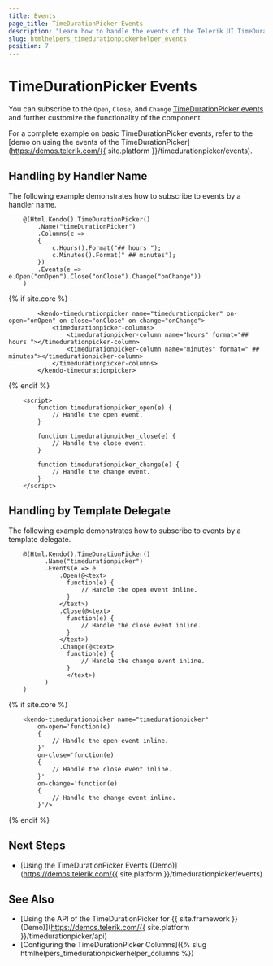 ```yaml
---
title: Events
page_title: TimeDurationPicker Events
description: "Learn how to handle the events of the Telerik UI TimeDurationPicker component for {{ site.framework }}."
slug: htmlhelpers_timedurationpickerhelper_events
position: 7
---
```


# TimeDurationPicker Events

You can subscribe to the `Open`, `Close`, and `Change` [TimeDurationPicker events](/api/Kendo.Mvc.UI.Fluent/TimeDurationPickerEventBuilder) and further customize the functionality of the component.

For a complete example on basic TimeDurationPicker events, refer to the [demo on using the events of the TimeDurationPicker](https://demos.telerik.com/{{ site.platform }}/timedurationpicker/events).

## Handling by Handler Name

The following example demonstrates how to subscribe to events by a handler name.

```HtmlHelper
    @(Html.Kendo().TimeDurationPicker()
        .Name("timeDurationPicker")
        .Columns(c =>
        {
            c.Hours().Format("## hours ");
            c.Minutes().Format(" ## minutes");
        })
        .Events(e => e.Open("onOpen").Close("onClose").Change("onChange"))
    )
```
{% if site.core %}
```TagHelper
        <kendo-timedurationpicker name="timedurationpicker" on-open="onOpen" on-close="onClose" on-change="onChange">
            <timedurationpicker-columns>
                <timedurationpicker-column name="hours" format="## hours "></timedurationpicker-column>
                <timedurationpicker-column name="minutes" format=" ## minutes"></timedurationpicker-column>
            </timedurationpicker-columns>
        </kendo-timedurationpicker>
```
{% endif %}
```script
    <script>
        function timedurationpicker_open(e) {
            // Handle the open event.
        }

        function timedurationpicker_close(e) {
            // Handle the close event.
        }

        function timedurationpicker_change(e) {
            // Handle the change event.
        }
    </script>
```

## Handling by Template Delegate

The following example demonstrates how to subscribe to events by a template delegate.

```HtmlHelper
    @(Html.Kendo().TimeDurationPicker()
          .Name("timedurationpicker")
          .Events(e => e
              .Open(@<text>
                function(e) {
                    // Handle the open event inline.
                }
              </text>)
			  .Close(@<text>
                function(e) {
                    // Handle the close event inline.
                }
              </text>)
              .Change(@<text>
                function(e) {
                    // Handle the change event inline.
                }
                </text>)
          )
    )
```
{% if site.core %}
```TagHelper
    <kendo-timedurationpicker name="timedurationpicker"
        on-open='function(e)
        {
            // Handle the open event inline.
        }'
		on-close='function(e)
        {
            // Handle the close event inline.
        }'
        on-change='function(e)
        {
            // Handle the change event inline.
        }'/>
```
{% endif %}

## Next Steps

* [Using the TimeDurationPicker Events (Demo)](https://demos.telerik.com/{{ site.platform }}/timedurationpicker/events)

## See Also

* [Using the API of the TimeDurationPicker for {{ site.framework }} (Demo)](https://demos.telerik.com/{{ site.platform }}/timedurationpicker/api)
* [Configuring the TimeDurationPicker Columns]({% slug htmlhelpers_timedurationpickerhelper_columns %})
